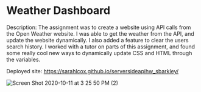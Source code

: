 # Weather Dashboard
Description: The assignment was to create a website using API calls from the Open Weather website. I was able to get the weather from the API, and update the website dynamically. I also added a feature to clear the users search history. I worked with a tutor on parts of this assignment, and found some really cool new ways to dynamically update CSS and HTML through the variables. 

Deployed site: https://sarahlcox.github.io/serversideapihw_sbarkley/

![Screen Shot 2020-10-11 at 3 25 50 PM (2)](https://user-images.githubusercontent.com/71027264/95693470-2410bd00-0bf2-11eb-9f18-7922b94f158a.png)

